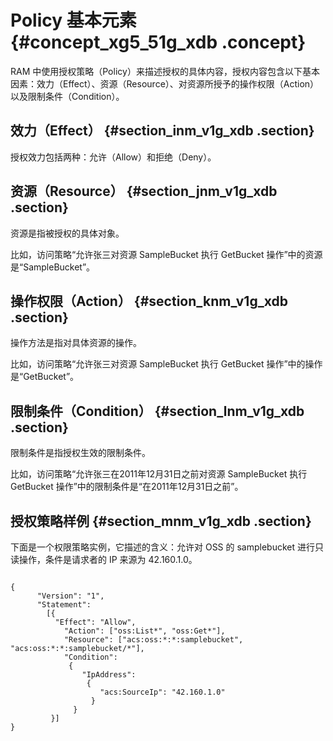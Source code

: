 # Policy 基本元素 {#concept_xg5_51g_xdb .concept}

RAM 中使用授权策略（Policy）来描述授权的具体内容，授权内容包含以下基本因素：效力（Effect）、资源（Resource）、对资源所授予的操作权限（Action）以及限制条件（Condition）。

## 效力（Effect） {#section_inm_v1g_xdb .section}

授权效力包括两种：允许（Allow）和拒绝（Deny）。

## 资源（Resource） {#section_jnm_v1g_xdb .section}

资源是指被授权的具体对象。

比如，访问策略“允许张三对资源 SampleBucket 执行 GetBucket 操作”中的资源是“SampleBucket”。

## 操作权限（Action） {#section_knm_v1g_xdb .section}

操作方法是指对具体资源的操作。

比如，访问策略“允许张三对资源 SampleBucket 执行 GetBucket 操作”中的操作是“GetBucket”。

## 限制条件（Condition） {#section_lnm_v1g_xdb .section}

限制条件是指授权生效的限制条件。

比如，访问策略“允许张三在2011年12月31日之前对资源 SampleBucket 执行 GetBucket 操作”中的限制条件是“在2011年12月31日之前”。

## 授权策略样例 {#section_mnm_v1g_xdb .section}

下面是一个权限策略实例，它描述的含义：允许对 OSS 的 samplebucket 进行只读操作，条件是请求者的 IP 来源为 42.160.1.0。

```

{
      "Version": "1",
      "Statement":
        [{
          "Effect": "Allow",
            "Action": ["oss:List*", "oss:Get*"],
            "Resource": ["acs:oss:*:*:samplebucket", "acs:oss:*:*:samplebucket/*"],
            "Condition":
             {
                "IpAddress":
                 {
                    "acs:SourceIp": "42.160.1.0"
                  }
              }
         }]
}
```

